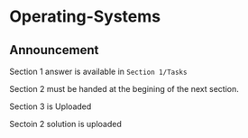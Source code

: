 # Operating-Systems

## Announcement

Section 1 answer is available in `Section 1/Tasks`

Section 2 must be handed at the begining of the next section.

Section 3 is Uploaded

Sectoin 2 solution is uploaded

